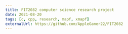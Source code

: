 ```yaml
---
title: FIT2082 computer science research project
date: 2021-08-20
tags: [c, cpp, research, mapf, xmapf]
externalUrl: https://github.com/AppleGamer22/FIT2082
---
```

